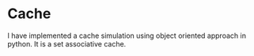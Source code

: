 # Cache
 I have implemented a cache simulation using object oriented approach in python.
 It is a set associative cache.
